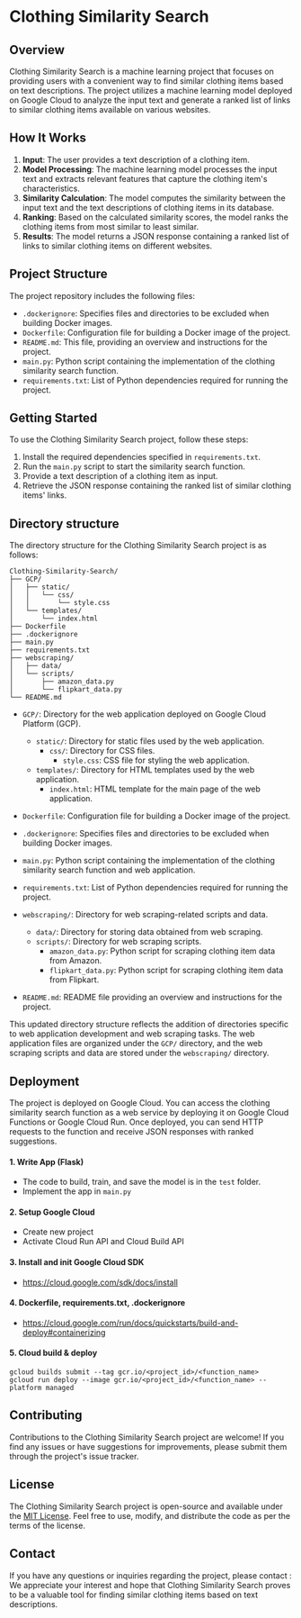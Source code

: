 # Clothing Similarity Search

## Overview

Clothing Similarity Search is a machine learning project that focuses on providing users with a convenient way to find similar clothing items based on text descriptions. The project utilizes a machine learning model deployed on Google Cloud to analyze the input text and generate a ranked list of links to similar clothing items available on various websites.

## How It Works

1. **Input**: The user provides a text description of a clothing item.
2. **Model Processing**: The machine learning model processes the input text and extracts relevant features that capture the clothing item's characteristics.
3. **Similarity Calculation**: The model computes the similarity between the input text and the text descriptions of clothing items in its database.
4. **Ranking**: Based on the calculated similarity scores, the model ranks the clothing items from most similar to least similar.
5. **Results**: The model returns a JSON response containing a ranked list of links to similar clothing items on different websites.

## Project Structure

The project repository includes the following files:

- `.dockerignore`: Specifies files and directories to be excluded when building Docker images.
- `Dockerfile`: Configuration file for building a Docker image of the project.
- `README.md`: This file, providing an overview and instructions for the project.
- `main.py`: Python script containing the implementation of the clothing similarity search function.
- `requirements.txt`: List of Python dependencies required for running the project.

## Getting Started

To use the Clothing Similarity Search project, follow these steps:

1. Install the required dependencies specified in `requirements.txt`.
2. Run the `main.py` script to start the similarity search function.
3. Provide a text description of a clothing item as input.
4. Retrieve the JSON response containing the ranked list of similar clothing items' links.

## Directory structure

The directory structure for the Clothing Similarity Search project is as follows:

```
Clothing-Similarity-Search/
├── GCP/
│   ├── static/
│   │   └── css/
│   │       └── style.css
│   └── templates/
│       └── index.html
├── Dockerfile
├── .dockerignore
├── main.py
├── requirements.txt
├── webscraping/
│   ├── data/
│   └── scripts/
│       ├── amazon_data.py
│       └── flipkart_data.py
└── README.md
```

- `GCP/`: Directory for the web application deployed on Google Cloud Platform (GCP).
  - `static/`: Directory for static files used by the web application.
    - `css/`: Directory for CSS files.
      - `style.css`: CSS file for styling the web application.
  - `templates/`: Directory for HTML templates used by the web application.
    - `index.html`: HTML template for the main page of the web application.

- `Dockerfile`: Configuration file for building a Docker image of the project.

- `.dockerignore`: Specifies files and directories to be excluded when building Docker images.

- `main.py`: Python script containing the implementation of the clothing similarity search function and web application.

- `requirements.txt`: List of Python dependencies required for running the project.

- `webscraping/`: Directory for web scraping-related scripts and data.
  - `data/`: Directory for storing data obtained from web scraping.
  - `scripts/`: Directory for web scraping scripts.
    - `amazon_data.py`: Python script for scraping clothing item data from Amazon.
    - `flipkart_data.py`: Python script for scraping clothing item data from Flipkart.

- `README.md`: README file providing an overview and instructions for the project.

This updated directory structure reflects the addition of directories specific to web application development and web scraping tasks. The web application files are organized under the `GCP/` directory, and the web scraping scripts and data are stored under the `webscraping/` directory.


## Deployment

The project is deployed on Google Cloud. You can access the clothing similarity search function as a web service by deploying it on Google Cloud Functions or Google Cloud Run. Once deployed, you can send HTTP requests to the function and receive JSON responses with ranked suggestions.
#### 1. Write App (Flask)
- The code to build, train, and save the model is in the `test` folder.
- Implement the app in `main.py`
#### 2. Setup Google Cloud 
- Create new project
- Activate Cloud Run API and Cloud Build API

#### 3. Install and init Google Cloud SDK
- https://cloud.google.com/sdk/docs/install

#### 4. Dockerfile, requirements.txt, .dockerignore
- https://cloud.google.com/run/docs/quickstarts/build-and-deploy#containerizing

#### 5. Cloud build & deploy
```
gcloud builds submit --tag gcr.io/<project_id>/<function_name>
gcloud run deploy --image gcr.io/<project_id>/<function_name> --platform managed
```
## Contributing

Contributions to the Clothing Similarity Search project are welcome! If you find any issues or have suggestions for improvements, please submit them through the project's issue tracker.

## License

The Clothing Similarity Search project is open-source and available under the [MIT License](LICENSE). Feel free to use, modify, and distribute the code as per the terms of the license.

## Contact

If you have any questions or inquiries regarding the project, please contact :
We appreciate your interest and hope that Clothing Similarity Search proves to be a valuable tool for finding similar clothing items based on text descriptions.
